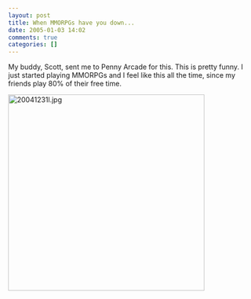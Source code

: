 ```yaml
---
layout: post
title: When MMORPGs have you down...
date: 2005-01-03 14:02
comments: true
categories: []
---
```

My buddy, Scott, sent me to Penny Arcade for this. This is pretty funny. I just started playing MMORPGs and I feel like this all the time, since my friends play 80% of their free time.

<a href="http://peterfilias.com/archives/20041231l.jpg"><img alt="20041231l.jpg" src="http://peterfilias.com/archives/20041231l-thumb.jpg" width="400" /></a>
